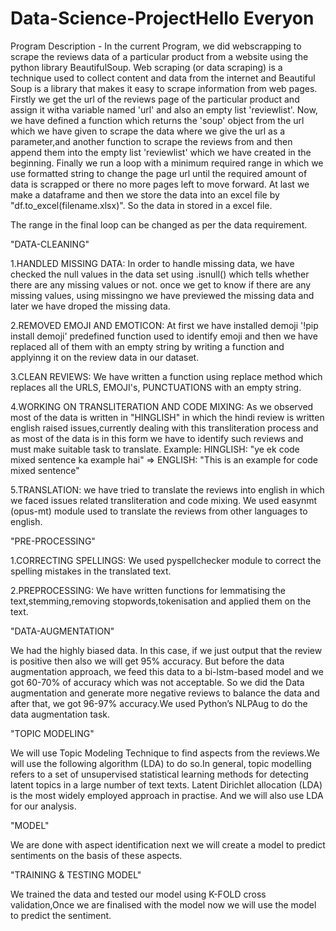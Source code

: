 # Data-Science-ProjectHello Everyon
Program Description - In the current Program, we did webscrapping to scrape the reviews data of a particular product from a website using the python library BeautifulSoup.
Web scraping (or data scraping) is a technique used to collect content and data from the internet and Beautiful Soup is a library that makes it easy to scrape information from web pages.
Firstly we get the url of the reviews page of the particular product and assign it witha variable named 'url' and also an empty list 'reviewlist'. Now, we have defined a function 
which returns the  'soup' object from the url which we have given to scrape the data where we give the url as a parameter,and another function to  scrape the reviews from and then append 
them into the empty list 'reviewlist' which we have created in the beginning. Finally we run a loop  with a minimum required range in which we use formatted string to change the page url 
until the required amount of data is scrapped or there no more pages left to move forward. At last we make a dataframe and then we store the data into an excel file by "df.to_excel(filename.xlsx)". 
So the data in stored in a excel file. 

The range in the final loop can be changed as per the data requirement.

"DATA-CLEANING"

1.HANDLED MISSING DATA:
In order to handle missing data, we have checked the null values in the data set using .isnull() which tells whether there are any missing values or not.
once we get to know if there are any missing values, using missingno we have previewed the missing data and later we have droped the missing data.

2.REMOVED EMOJI AND EMOTICON:
At first we have installed demoji '!pip install demoji' predefined function used to identify emoji and then we have replaced all of them with an empty string by writing a function and applyinng it on the review data in our dataset.

3.CLEAN REVIEWS:
We have written a function using replace method which replaces all the URLS, EMOJI's, PUNCTUATIONS with an empty string. 

4.WORKING ON TRANSLITERATION AND CODE MIXING:
As we observed most of the data is written in "HINGLISH" in which the hindi review is written english raised issues,currently dealing with this transliteration process and as most of the data is in this form we have to identify such reviews and must make suitable task to translate. 
Example: HINGLISH: "ye ek code mixed sentence ka example hai" => ENGLISH: "This is an example for code mixed sentence"

5.TRANSLATION:
we have tried to translate the reviews into english in which we faced issues related transliteration and code mixing. We used easynmt (opus-mt) module used to translate the reviews from other languages to english.

"PRE-PROCESSING"

1.CORRECTING SPELLINGS:
We used pyspellchecker module to correct the spelling mistakes in the translated text.

2.PREPROCESSING:
We have written functions for lemmatising the text,stemming,removing stopwords,tokenisation and applied them on the text.

"DATA-AUGMENTATION"

We had the highly biased data. In this case, if we just output that the review is positive then also we will get 95% accuracy. But before the data augmentation approach, we feed this data to a bi-lstm-based model and we got 60-70% of accuracy which was not acceptable. So we did the Data augmentation and generate more negative reviews to balance the data and after that, we got 96-97% accuracy.We used Python’s NLPAug to do the data augmentation task.

"TOPIC MODELING"

We will use Topic Modeling Technique to find aspects from the reviews.We will use the following algorithm (LDA) to do so.In general, topic modelling refers to a set of unsupervised statistical learning methods for detecting latent topics in a large number of text texts. Latent Dirichlet allocation (LDA) is the most widely employed approach in practise. And we will also use LDA for our analysis.

"MODEL"

We are done with aspect identification next we will create a model to predict sentiments on the basis of these aspects.

"TRAINING & TESTING MODEL"

We trained the data and tested our model using K-FOLD cross validation,Once we are finalised with the model now we will use the model to predict the sentiment.
